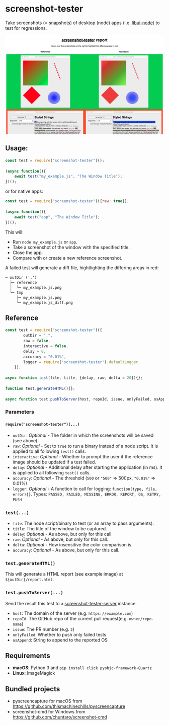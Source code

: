 # screenshot-tester

Take screenshots (= snapshots) of desktop (node) apps (i.e. [libui-node](https://github.com/parro-it/libui-node)) to test for regressions.

![An example report generated by screenshot-tester](report.png "HTML Report")

## Usage:

```js
const test = require("screenshot-tester")();

(async function(){
    await test("my_example.js", "The Window Title");
})();
```

or for native apps:

```js
const test = require("screenshot-tester")({raw: true});

(async function(){
    await test("app", "The Window Title");
})();
```

This will:
- Run `node my_example.js` or `app`.
- Take a screenshot of the window with the specified title.
- Close the app.
- Compare with or create a new reference screenshot.


A failed test will generate a diff file, hightlighting the differing areas in red:

```
─ outDir ('.')
  ├─ reference
  │  └─ my_example.js.png
  └─ tmp
     ├─ my_example.js.png
     └─ my_example.js_diff.png
```

## Reference

```js
const test = require("screenshot-tester")({
        outDir = ".",
        raw = false,
        interactive = false,
        delay = 0,
        accuracy = "0.01%",
        logger = require("screenshot-tester").defaultLogger
    });

async function test(file, title, {delay, raw, delta = 20}){};

function test.generateHTML(){};

async function test.pushToServer(host, repoId, issue, onlyFailed, osAppend) {};
```

### Parameters

#### `require("screenshot-tester")(...)`
- `outDir`: *Optional* - The folder in which the screenshots will be saved (see above).
- `raw`: *Optional* - Set to `true` to run a binary instead of a node script. It is applied to all following `test()` calls.
- `interactive`: *Optional* - Whether to prompt the user if the reference image should be updated if a test failed.
- `delay`: *Optional* - Additional delay after starting the application (in ms). It is applied to all following `test()` calls.
- `accuracy`: *Optional* - The threshold (`500` or `"500"` => 500px, `"0.01%"` => 0.01%)
- `logger`: *Optional* - A function to call for logging: `function(type, file, error){}`. Types: `PASSED, FAILED, MISSING, ERROR, REPORT, OS, RETRY, PUSH`

### `test(...)`
- `file`: The node script/binary to test (or an array to pass arguments).
- `title`: The title of the window to be captured.
- `delay`: *Optional* - As above, but only for this call.
- `raw`: *Optional* - As above, but only for this call.
- `delta`: *Optional* - How insensitive the color comparison is.
- `accuracy`: *Optional* - As above, but only for this call.

### `test.generateHTML()`

This will generate a HTML report (see example image) at `${outDir}/report.html`.

### `test.pushToServer(...)`

Send the result this test to a [screenshot-tester-server](https://github.com/mischnic/screenshot-tester-server) instance.

- `host`: The domain of the server (e.g. `https://example.com`)
- `repoId`: The GitHub repo of the current pull request(e.g. `owner/repo-name`)
- `issue`: The PR number (e.g. `2`)
- `onlyFailed`: Whether to push only failed tests
- `osAppend`: String to append to the reported OS

## Requirements

- **macOS**: Python 3 and `pip install click pyobjc-framework-Quartz`
- **Linux**: ImageMagick

## Bundled projects

- pyscreencapture for macOS from https://github.com/thismachinechills/pyscreencapture
- screenshot-cmd for Windows from https://github.com/chuntaro/screenshot-cmd
